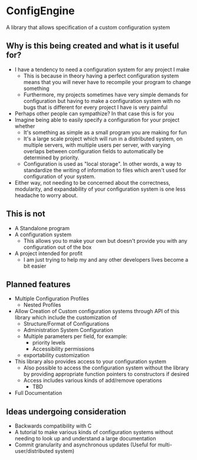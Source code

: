 # ConfigEngine
A library that allows specification of a custom configuration system

## Why is this being created and what is it useful for?
- I have a tendency to need a configuration system for any project I make
    - This is because in theory having a perfect configuration system
    means that you will never have to recompile your program to change something
    - Furthermore, my projects sometimes have very simple demands for configuration
    but having to make a configuration system with no bugs that is different for
    every project I have is very painful
- Perhaps other people can sympathize? In that case this is for you
- Imagine being able to easily specify a configuration for your project whether
    - It's something as simple as a small program you are making for fun
    - It's a large scale project which will run in a distributed system,
    on multiple servers, with multiple users per server, with varying overlaps
    between configuration fields to automatically be determined by priority.
    - Configuration is used as "local storage". In other words, a way to standardize
    the writing of information to files which aren't used for configuration of your system.
- Either way, not needing to be concerned about the correctness, modularity, and
expandability of your configuration system is one less headache to worry about.

## This is not
- A Standalone program
- A configuration system
    - This allows you to make your own but doesn't provide you with
    any configuration out of the box
- A project intended for profit
    - I am just trying to help my and any other developers lives become a bit easier

## Planned features
- Multiple Configuration Profiles
    - Nested Profiles
- Allow Creation of Custom configuration systems through API of this library
which include the customization of
    - Structure/Format of Configurations
    - Administration System Configuration
    - Multiple parameters per field, for example:
        - priority levels
        - Accessibility permissions
    - exportability customization
- This library also provides access to your configuration system
    - Also possible to access the configuration system without the library
    by providing appropriate function pointers to constructors if desired
    - Access includes various kinds of add/remove operations
        - TBD
- Full Documentation

## Ideas undergoing consideration
- Backwards compatibility with C
- A tutorial to make various kinds of configuration systems without needing
to look up and understand a large documentation
- Commit granularity and asynchronous updates (Useful for multi-user/distributed system)

